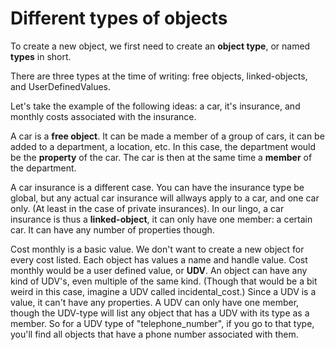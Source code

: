 # Different types of objects
To create a new object, we first need to create an **object type**, or named **types** in short.

There are three types at the time of writing: free objects, linked-objects, and UserDefinedValues.

Let's take the example of the following ideas: a car, it's insurance, and monthly costs associated with the insurance.

A car is a **free object**. It can be made a member of a group of cars, it can be added to a department, a location, etc. 
In this case, the department would be the **property** of the car. The car is then at the same time a **member** of the 
department.

A car insurance is a different case. You can have the insurance type be global, but any actual car insurance will allways apply
to a car, and one car only. (At least in the case of private insurances). In our lingo, a car insurance is thus a **linked-object**,
it can only have one member: a certain car. It can have any number of properties though. 

Cost monthly is a basic value. We don't want to create a new object for every cost listed. Each object has values a name and 
handle value. Cost monthly would be a user defined value, or **UDV**. An object can have any kind of UDV's, even multiple of 
the same kind. (Though that would be a bit weird in this case, imagine a UDV called incidental_cost.) Since a UDV is a value,
it can't have any properties. A UDV can only have one member, though the UDV-type will list any object that has a UDV with its
type as a member. So for a UDV type of "telephone_number", if you go to that type, you'll find all objects that 
have a phone number associated with them.

